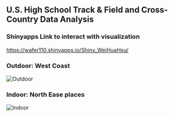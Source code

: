 ## U.S. High School Track & Field and Cross-Country Data Analysis  

### Shinyapps Link to interact with visualization
https://wafer110.shinyapps.io/Shiny_WeiHuaHsu/

### Outdoor: West Coast
![Outdoor](https://user-images.githubusercontent.com/55414654/103742178-674bb380-4fc8-11eb-99b2-d43b623f88a7.png)   

### Indoor: North Ease places
![Indoor](https://user-images.githubusercontent.com/55414654/103741976-0e7c1b00-4fc8-11eb-809b-fa51e6c5fa3d.png)   


